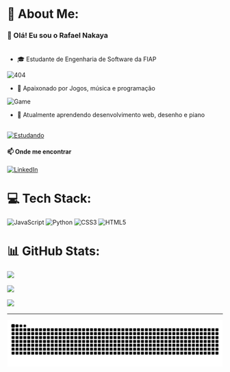 <font face="Courier New"></font>


# 💫 About Me:
### 👋 Olá! Eu sou o Rafael Nakaya<br><br>

- 🎓 Estudante de Engenharia de Software da FIAP<br>

![404](https://media2.giphy.com/media/v1.Y2lkPTc5MGI3NjExMzJnOXF3Ymx4a3ltbmxzYmY1bmxsZnhxNTBoeWx3azk0am1xeDZscCZlcD12MV9pbnRlcm5hbF9naWZfYnlfaWQmY3Q9Zw/YyKPbc5OOTSQE/giphy.gif)

- 🎨 Apaixonado por Jogos, música e programação<br>

![Game](https://media0.giphy.com/media/v1.Y2lkPTc5MGI3NjExb2lrZGIwbjdxem14ZDFwcjI5c3B1ZWgyZWhub3ZpcGliZzFpdTVqNyZlcD12MV9pbnRlcm5hbF9naWZfYnlfaWQmY3Q9Zw/PkCDv7CIK8d2M/giphy.gif)

- 🌱 Atualmente aprendendo desenvolvimento web, desenho e piano<br><br>

[![Estudando](https://media1.giphy.com/media/v1.Y2lkPTc5MGI3NjExbnl3enZyZWl4dHUycGp4dG5kOTkzZDlmdG43Z2tic2FncXptNWI3YiZlcD12MV9pbnRlcm5hbF9naWZfYnlfaWQmY3Q9Zw/WoWm8YzFQJg5i/giphy.gif)](https://media0.giphy.com/media/v1.Y2lkPTc5MGI3NjExOG4wZzY3Mm9oNWdnOGI5dzBtemdiemV6MGVxYzY5N243bHMxd29pYyZlcD12MV9pbnRlcm5hbF9naWZfYnlfaWQmY3Q9Zw/l2SpXaJA67JaSqSxq/giphy.gif)

#### 📫 Onde me encontrar
[![LinkedIn](https://img.shields.io/badge/linkedin-%230077B5.svg?style=for-the-badge&logo=linkedin&logoColor=white)](https://www.linkedin.com/in/rafael-nakaya-548564355/)

# 💻 Tech Stack:
![JavaScript](https://img.shields.io/badge/javascript-%23323330.svg?style=for-the-badge&logo=javascript&logoColor=%23F7DF1E) ![Python](https://img.shields.io/badge/python-3670A0?style=for-the-badge&logo=python&logoColor=ffdd54) ![CSS3](https://img.shields.io/badge/css3-%231572B6.svg?style=for-the-badge&logo=css3&logoColor=white) ![HTML5](https://img.shields.io/badge/html5-%23E34F26.svg?style=for-the-badge&logo=html5&logoColor=white)
# 📊 GitHub Stats:
![](https://github-readme-stats.vercel.app/api?username=rflnky&theme=dark&hide_border=false&include_all_commits=false&count_private=false)<br/>

![](https://nirzak-streak-stats.vercel.app/?user=rflnky&theme=dark&hide_border=false)<br/>

![](https://github-readme-stats.vercel.app/api/top-langs/?username=rflnky&theme=dark&hide_border=false&include_all_commits=false&count_private=false&layout=compact)

---
![snake gif](https://github.com/rflnky/rflnky/blob/output/github-contribution-grid-snake.svg)

<!-- Proudly created with GPRM ( https://gprm.itsvg.in ) -->
